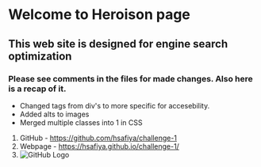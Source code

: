 # Welcome to Heroison page
## This web site is designed for engine search optimization 
### Please see comments in the files for made changes. Also here is a recap of it.
* Changed tags from div's to more specific for accesebility. 
* Added alts to images
* Merged multiple classes into 1 in CSS


1. GitHub - https://github.com/hsafiya/challenge-1
2. Webpage - https://hsafiya.github.io/challenge-1/ 
3. ![GitHub Logo](/assets/images/screenshot.png)